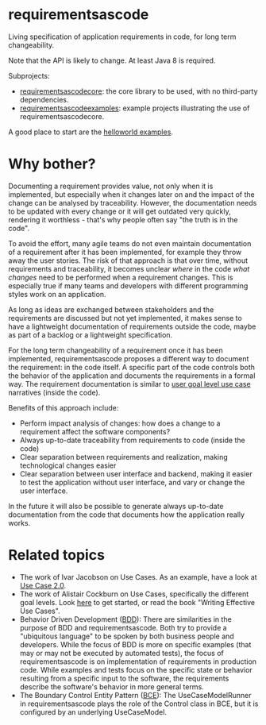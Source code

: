 # requirementsascode
Living specification of application requirements in code, for long term changeability.

Note that the API is likely to change.
At least Java 8 is required.

Subprojects:
* [requirementsascodecore](https://github.com/bertilmuth/requirementsascode/tree/master/requirementsascodecore): the core library to be used, with no third-party dependencies.
* [requirementsascodeexamples](https://github.com/bertilmuth/requirementsascode/tree/master/requirementsascodeexamples): example projects illustrating the use of requirementsascodecore.

A good place to start are the [helloworld examples](https://github.com/bertilmuth/requirementsascode/tree/master/requirementsascodeexamples/helloworld).

# Why bother?
Documenting a requirement provides value, not only when it is implemented, but especially when it changes later on and the impact of the change can be analysed by traceability. However, the documentation needs to be updated with every change or it will get outdated very quickly, rendering it worthless - that's why people often say "the truth is in the code".

To avoid the effort, many agile teams do not even maintain documentation of a requirement after it has been implemented, for example they throw away the user stories. The risk of that approach is that over time, without requirements and traceability, it becomes unclear *where* in the code *what changes* need to be performed when a requirement changes. This is especially true if many teams and developers with different programming styles work on an application. 

As long as ideas are exchanged between stakeholders and the requirements are discussed but not yet implemented, it makes sense to have a lightweight documentation of requirements outside the code, maybe as part of a backlog or a lightweight specification.

For the long term changeability of a requirement once it has been implemented, requirementsascode proposes a different way to document the requirement: in the code itself. A specific part of the code controls both the behavior of the application and documents the requirements in a formal way. The requirement documentation is similar to [user goal level use case](https://en.wikipedia.org/wiki/Use_case#Goal_levels) narratives (inside the code).

Benefits of this approach include:
* Perform impact analysis of changes: how does a change to a requirement affect the software components?
* Always up-to-date traceability from requirements to code (inside the code)
* Clear separation between requirements and realization, making technological changes easier
* Clear separation between user interface and backend, making it easier to test the application without user interface, and vary or change the user interface.

In the future it will also be possible to generate always up-to-date documentation from the code 
that documents how the application really works.

# Related topics
* The work of Ivar Jacobson on Use Cases. As an example, have a look at [Use Case 2.0](https://www.ivarjacobson.com/publications/white-papers/use-case-ebook).
* The work of Alistair Cockburn on Use Cases, specifically the different goal levels. Look [here](http://alistair.cockburn.us/Use+case+fundamentals) to get started, or read the book "Writing Effective Use Cases".
* Behavior Driven Development ([BDD](https://dannorth.net/introducing-bdd/)): There are similarities in the purpose of BDD and requirementsascode. Both try to provide a "ubiquitous language" to be spoken by both business people and developers. While the focus of BDD is more on specific examples (that may or may not be executed by automated tests), the focus of requirementsascode is on implementation of requirements in production code. While examples and tests focus on the specific state or behavior resulting from a specific input to the software, the requirements describe the software's behavior in more general terms. 
* The Boundary Control Entity Pattern ([BCE](http://epf.eclipse.org/wikis/openup/core.tech.common.extend_supp/guidances/guidelines/entity_control_boundary_pattern_C4047897.html)): The UseCaseModelRunner in requirementsascode plays the role of the Control class in BCE, but it is configured by an underlying UseCaseModel.
